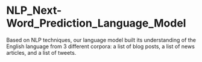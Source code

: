 # NLP_Next-Word_Prediction_Language_Model
 Based on NLP techniques, our language model built its understanding of the English language from 3 different corpora: a list of blog posts, a list of news articles, and a list of tweets.
